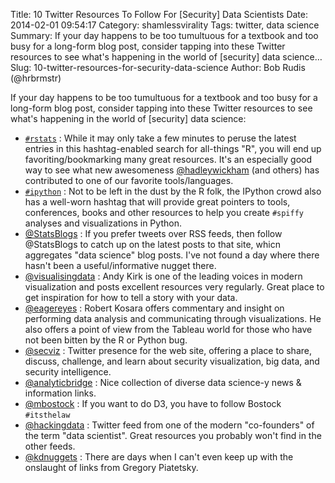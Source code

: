 Title: 10 Twitter Resources To Follow For [Security] Data Scientists
Date: 2014-02-01 09:54:17
Category: shamlessvirality
Tags: twitter, data science
Summary: If your day happens to be too tumultuous for a textbook and too busy for a long-form blog post, consider tapping into these Twitter resources to see what's happening in the world of [security] data science&hellip;
Slug: 10-twitter-resources-for-security-data-science
Author: Bob Rudis (@hrbrmstr)

If your day happens to be too tumultuous for a textbook and too busy for a long-form blog post, consider tapping into these Twitter resources to see what's happening in the world of [security] data science:

- [`#rstats`](https://twitter.com/search?q=%23rstats) : While it may only take a few minutes to peruse the latest entries in this hashtag-enabled search for all-things "R", you will end up favoriting/bookmarking many great resources. It's an especially good way to see what new awesomeness [@hadleywickham](https://twitter.com/hadleywickham) (and others) has contributed to one of our favorite tools/languages.
- [`#ipython`](https://twitter.com/search?q=%23ipython) : Not to be left in the dust by the R folk, the IPython crowd also has a well-worn hashtag that will provide great pointers to tools, conferences, books and other resources to help you create `#spiffy` analyses and visualizations in Python.
- [@StatsBlogs](https://twitter.com/StatsBlogs) : If you prefer tweets over RSS feeds, then follow @StatsBlogs to catch up on the latest posts to that site, whicn aggregates "data science" blog posts. I've not found a day where there hasn't been a useful/informative nugget there.
- [@visualisingdata](https://twitter.com/visualisingdata) : Andy Kirk is one of the leading voices in modern visualization and posts excellent resources very regularly. Great place to get inspiration for how to tell a story with your data.
- [@eagereyes](https://twitter.com/eagereyes) : Robert Kosara offers commentary and insight on performing data analysis and communicating through visualizations. He also offers a point of view from the Tableau world for those who have not been bitten by the R or Python bug.
- [@secviz](https://twitter.com/secviz) : Twitter presence for the web site, offering a place to share, discuss, challenge, and learn about security visualization, big data, and security intelligence.
- [@analyticbridge](https://twitter.com/analyticbridge) : Nice collection of diverse data science-y news & information links.
- [@mbostock](https://twitter.com/mbostock) : If you want to do D3, you have to follow Bostock `#itsthelaw`
- [@hackingdata](https://twitter.com/hackingdata) : Twitter feed from one of the modern "co-founders" of the term "data scientist". Great resources you probably won't find in the other feeds.
- [@kdnuggets](https://twitter.com/kdnuggets) : There are days when I can't even keep up with the onslaught of links from Gregory Piatetsky.
